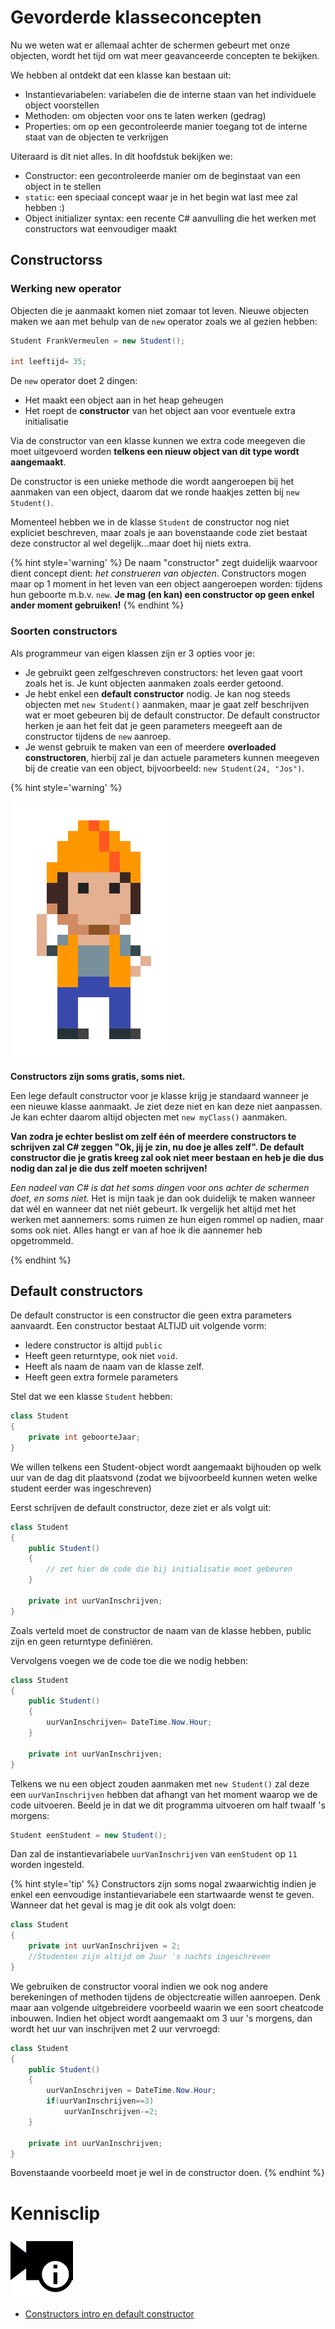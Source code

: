 # Gevorderde klasseconcepten

Nu we weten wat er allemaal achter de schermen gebeurt met onze objecten, wordt het tijd om wat meer geavanceerde concepten te bekijken. 

We hebben al ontdekt dat een klasse kan bestaan uit:
* Instantievariabelen: variabelen die de interne staan van het individuele object voorstellen
* Methoden: om objecten voor ons te laten werken (gedrag)
* Properties: om op een gecontroleerde manier toegang tot de interne staat van de objecten te verkrijgen

Uiteraard is dit niet alles. In dit hoofdstuk bekijken we:
* Constructor: een gecontroleerde manier om de beginstaat van een object in te stellen
* ``static``: een speciaal concept waar je in het begin wat last mee zal hebben :)
* Object initializer syntax: een recente C# aanvulling die het werken met constructors wat eenvoudiger maakt

## Constructorss

### Werking new operator
Objecten die je aanmaakt komen niet zomaar tot leven. Nieuwe objecten maken we aan met behulp van de ``new`` operator zoals we al gezien hebben:

```java
Student FrankVermeulen = new Student();

int leeftijd= 35;
```

 De ``new`` operator doet 2 dingen:

* Het maakt een object aan in het heap geheugen
* Het roept de **constructor** van het object aan voor eventuele extra initialisatie

Via de constructor van een klasse kunnen we extra code meegeven die moet uitgevoerd worden **telkens een nieuw object van dit type wordt aangemaakt**.

De constructor is een unieke methode die wordt aangeroepen bij het aanmaken van een object, daarom dat we ronde haakjes zetten bij ``new Student()``.

Momenteel hebben we in de klasse ``Student`` de constructor nog niet expliciet beschreven, maar zoals je aan bovenstaande code ziet bestaat deze constructor al wel degelijk...maar doet hij niets extra.

{% hint style='warning' %}
De naam "constructor" zegt duidelijk waarvoor dient concept dient: *het construeren van objecten*. Constructors mogen maar op 1 moment in het leven van een object aangeroepen worden: tijdens hun geboorte m.b.v. ``new``. 
**Je mag (en kan) een constructor op geen enkel ander moment gebruiken!**
{% endhint %}

### Soorten constructors

Als programmeur van eigen klassen zijn er 3 opties voor je:

* Je gebruikt geen zelfgeschreven constructors: het leven gaat voort zoals het is. Je kunt objecten aanmaken zoals eerder getoond.
* Je hebt enkel een **default constructor** nodig. Je kan nog steeds objecten met ``new Student()`` aanmaken, maar je gaat zelf beschrijven wat er moet gebeuren bij de default constructor. De default constructor herken je aan het feit dat je geen parameters meegeeft aan de constructor tijdens de ``new`` aanroep.
* Je wenst gebruik te maken van een of meerdere **overloaded constructoren**, hierbij zal je dan actuele parameters kunnen meegeven bij de creatie van een object, bijvoorbeeld: ``new Student(24, "Jos")``.

<!---NOBOOKSTART--->
{% hint style='warning' %}
<!---NOBOOKEND--->
<!---{aside}--->
<!--- {float:right, width:50%} --->
![](../assets/attention.png)

**Constructors zijn soms gratis, soms niet.**

Een lege default constructor voor je klasse krijg je standaard wanneer je een nieuwe klasse aanmaakt. Je ziet deze niet en kan deze niet aanpassen. Je kan echter daarom altijd objecten met ``new myClass()`` aanmaken.

**Van zodra je echter beslist om zelf één of meerdere constructors te schrijven zal C# zeggen "Ok, jij je zin, nu doe je alles zelf". De default constructor die je gratis kreeg zal ook niet meer bestaan en heb je die dus nodig dan zal je die dus zelf moeten schrijven!**

*Een nadeel van C# is dat het soms dingen voor ons achter de schermen doet, en soms niet.* Het is mijn taak je dan ook duidelijk te maken wanneer dat wél en wanneer dat net niét gebeurt. Ik vergelijk het altijd met het werken met aannemers: soms ruimen ze hun eigen rommel op nadien, maar soms ook niet. Alles hangt er van af hoe ik die aannemer heb opgetrommeld.

<!---{/aside}--->
<!---NOBOOKSTART--->
{% endhint %}
<!---NOBOOKEND--->


## Default constructors

De default constructor is een constructor die geen extra parameters aanvaardt. Een constructor bestaat ALTIJD uit volgende vorm:

* Iedere constructor is altijd ``public`` 
* Heeft geen returntype, ook niet ``void``.
* Heeft als naam de naam van de klasse zelf.
* Heeft geen extra formele parameters

Stel dat we een klasse ``Student`` hebben:

```java
class Student
{
    private int geboorteJaar;
}

```

We willen telkens een Student-object wordt aangemaakt bijhouden op welk uur van de dag dit plaatsvond (zodat we bijvoorbeeld kunnen weten welke student eerder was ingeschreven)

Eerst schrijven de default constructor, deze ziet er als volgt uit:

```java
class Student
{
    public Student()
    {
        // zet hier de code die bij initialisatie moet gebeuren
    }

    private int uurVanInschrijven;
}

```

Zoals verteld moet de constructor de naam van de klasse hebben, public zijn en geen returntype definiëren.

Vervolgens voegen we de code toe die we nodig hebben:

```java
class Student
{
    public Student()
    {
        uurVanInschrijven= DateTime.Now.Hour;
    }

    private int uurVanInschrijven;
}
```


Telkens we nu een object zouden aanmaken met ``new Student()`` zal deze een ``uurVanInschrijven`` hebben dat afhangt van het moment waarop we de code uitvoeren. Beeld je in dat we dit programma uitvoeren om half twaalf 's morgens:

```java
Student eenStudent = new Student();
```

Dan zal de instantievariabele ``uurVanInschrijven`` van ``eenStudent`` op ``11`` worden ingesteld.


{% hint style='tip' %}
Constructors zijn soms nogal zwaarwichtig indien je enkel een eenvoudige instantievariabele een startwaarde wenst te geven. Wanneer dat het geval is mag je dit ook als volgt doen:

```java
class Student
{
    private int uurVanInschrijven = 2;
    //Studenten zijn altijd om 2uur 's nachts ingeschreven
}
```

We gebruiken de constructor vooral indien we ook nog andere berekeningen of methoden tijdens de objectcreatie willen aanroepen. Denk maar aan volgende uitgebreidere voorbeeld waarin we een soort cheatcode inbouwen. Indien het object wordt aangemaakt om 3 uur 's morgens, dan wordt het uur van inschrijven met 2 uur vervroegd:

```java
class Student
{
    public Student()
    {
        uurVanInschrijven = DateTime.Now.Hour;
        if(uurVanInschrijven==3)
            uurVanInschrijven-=2;
    }

    private int uurVanInschrijven;
}

```
Bovenstaande voorbeeld moet je wel in de constructor doen.
{% endhint %}





<!---NOBOOKSTART--->
# Kennisclip
![](../assets/infoclip.png)
* [Constructors intro en default constructor](https://ap.cloud.panopto.eu/Panopto/Pages/Viewer.aspx?id=8d9b4ad8-2732-47e7-8972-ab7a00935196)
<!---NOBOOKEND--->

